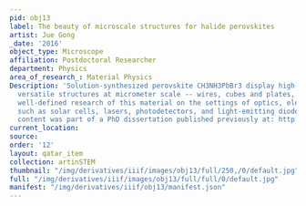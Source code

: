 ```yaml
---
pid: obj13
label: The beauty of microscale structures for halide perovskites
artist: Jue Gong
_date: '2016'
object_type: Microscope
affiliation: Postdoctoral Researcher
department: Physics
area_of_research_: Material Physics
Description: 'Solution-synthesized perovskite CH3NH3PbBr3 display high-crystallinity
  versatile structures at micrometer scale -- wires, cubes and plates, which enable
  well-defined research of this material on the settings of optics, electronics, optoelectronics,
  such as solar cells, lasers, photodetectors, and light-emitting diodes. This research
  content was part of a PhD dissertation published previously at: http://commons.lib.niu.edu/handle/10843/21486'
current_location: 
source: 
order: '12'
layout: qatar_item
collection: artinSTEM
thumbnail: "/img/derivatives/iiif/images/obj13/full/250,/0/default.jpg"
full: "/img/derivatives/iiif/images/obj13/full/full/0/default.jpg"
manifest: "/img/derivatives/iiif/obj13/manifest.json"
---
```

